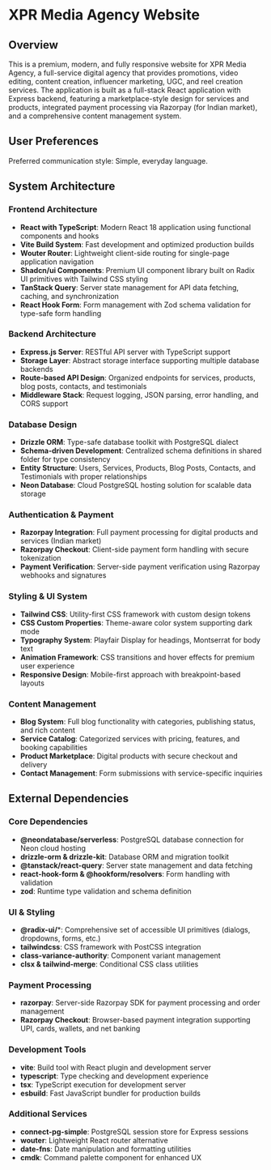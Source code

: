 # XPR Media Agency Website

## Overview

This is a premium, modern, and fully responsive website for XPR Media Agency, a full-service digital agency that provides promotions, video editing, content creation, influencer marketing, UGC, and reel creation services. The application is built as a full-stack React application with Express backend, featuring a marketplace-style design for services and products, integrated payment processing via Razorpay (for Indian market), and a comprehensive content management system.

## User Preferences

Preferred communication style: Simple, everyday language.

## System Architecture

### Frontend Architecture
- **React with TypeScript**: Modern React 18 application using functional components and hooks
- **Vite Build System**: Fast development and optimized production builds
- **Wouter Router**: Lightweight client-side routing for single-page application navigation
- **Shadcn/ui Components**: Premium UI component library built on Radix UI primitives with Tailwind CSS styling
- **TanStack Query**: Server state management for API data fetching, caching, and synchronization
- **React Hook Form**: Form management with Zod schema validation for type-safe form handling

### Backend Architecture
- **Express.js Server**: RESTful API server with TypeScript support
- **Storage Layer**: Abstract storage interface supporting multiple database backends
- **Route-based API Design**: Organized endpoints for services, products, blog posts, contacts, and testimonials
- **Middleware Stack**: Request logging, JSON parsing, error handling, and CORS support

### Database Design
- **Drizzle ORM**: Type-safe database toolkit with PostgreSQL dialect
- **Schema-driven Development**: Centralized schema definitions in shared folder for type consistency
- **Entity Structure**: Users, Services, Products, Blog Posts, Contacts, and Testimonials with proper relationships
- **Neon Database**: Cloud PostgreSQL hosting solution for scalable data storage

### Authentication & Payment
- **Razorpay Integration**: Full payment processing for digital products and services (Indian market)
- **Razorpay Checkout**: Client-side payment form handling with secure tokenization
- **Payment Verification**: Server-side payment verification using Razorpay webhooks and signatures

### Styling & UI System
- **Tailwind CSS**: Utility-first CSS framework with custom design tokens
- **CSS Custom Properties**: Theme-aware color system supporting dark mode
- **Typography System**: Playfair Display for headings, Montserrat for body text
- **Animation Framework**: CSS transitions and hover effects for premium user experience
- **Responsive Design**: Mobile-first approach with breakpoint-based layouts

### Content Management
- **Blog System**: Full blog functionality with categories, publishing status, and rich content
- **Service Catalog**: Categorized services with pricing, features, and booking capabilities
- **Product Marketplace**: Digital products with secure checkout and delivery
- **Contact Management**: Form submissions with service-specific inquiries

## External Dependencies

### Core Dependencies
- **@neondatabase/serverless**: PostgreSQL database connection for Neon cloud hosting
- **drizzle-orm & drizzle-kit**: Database ORM and migration toolkit
- **@tanstack/react-query**: Server state management and data fetching
- **react-hook-form & @hookform/resolvers**: Form handling with validation
- **zod**: Runtime type validation and schema definition

### UI & Styling
- **@radix-ui/***: Comprehensive set of accessible UI primitives (dialogs, dropdowns, forms, etc.)
- **tailwindcss**: CSS framework with PostCSS integration
- **class-variance-authority**: Component variant management
- **clsx & tailwind-merge**: Conditional CSS class utilities

### Payment Processing
- **razorpay**: Server-side Razorpay SDK for payment processing and order management
- **Razorpay Checkout**: Browser-based payment integration supporting UPI, cards, wallets, and net banking

### Development Tools
- **vite**: Build tool with React plugin and development server
- **typescript**: Type checking and development experience
- **tsx**: TypeScript execution for development server
- **esbuild**: Fast JavaScript bundler for production builds

### Additional Services
- **connect-pg-simple**: PostgreSQL session store for Express sessions
- **wouter**: Lightweight React router alternative
- **date-fns**: Date manipulation and formatting utilities
- **cmdk**: Command palette component for enhanced UX